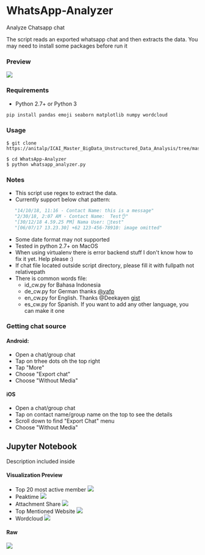 # WhatsApp-Analyzer
Analyze Chatsapp chat

The script reads an exported whatsapp chat and then extracts the data. You may need to install some packages before run it

### Preview
![](https://i.imgur.com/8kqBa4I.png)

### Requirements
- Python 2.7+ or Python 3
```python
pip install pandas emoji seaborn matplotlib numpy wordcloud 
```
### Usage
```
$ git clone https://anitalp/ICAI_Master_BigData_Unstructured_Data_Analysis/tree/master/LOGS/WhatsApp_Analyzer_ES.git

$ cd WhatsApp-Analyzer
$ python whatsapp_analyzer.py
```

### Notes
- This script use regex to extract the data.
- Currently support below chat pattern:
 ```python
    "14/10/18, 11:16 - Contact Name: this is a message"
    "2/30/18, 2:07 AM - Contact Name:  Test👌"
    "[30/12/18 4.59.25 PM] Nama User: 🙏test"
    "[06/07/17 13.23.30] ‪+62 123-456-78910‬: image omitted"
  ```
- Some date format may not supported
- Tested in python 2.7+ on MacOS
- When using virtualenv there is error backend stuff
  I don't know how to fix it yet. Help please :)
- If chat file located outside script directory, please fill it with fullpath not relativepath
- There is common words file:
  - id_cw.py for Bahasa Indonesia
  - de_cw.py for German thanks [@yafp](https://github.com/yafp)
  - en_cw.py for English. Thanks @Deekayen [gist](https://gist.github.com/deekayen/4148741 "gist")
  - es_cw.py for Spanish.
  If you want to add any other language, you can make it one

### Getting chat source
#### Android:
- Open a chat/group chat
- Tap on trhee dots oh the top right
- Tap "More"
- Choose "Export chat"
- Choose "Without Media"

#### iOS
- Open a chat/group chat
- Tap on contact name/group name on the top to see the details
- Scroll down to find "Export Chat" menu
- Choose "Without Media"


## Jupyter Notebook
Description included inside
#### Visualization Preview
 - Top 20 most active member
   ![](https://i.imgur.com/dqC83Gb.png)
 - Peaktime
   ![](https://i.imgur.com/C4D2cjw.png)
 - Attachment Share
   ![](https://i.imgur.com/mEWKSRj.png)
 - Top Mentioned Website
   ![](https://i.imgur.com/9Y8hTwE.png)
 - Wordcloud
   ![](https://i.imgur.com/RaGDrEp.png)

#### Raw
   ![](https://i.imgur.com/sCIEQas.png)
  
